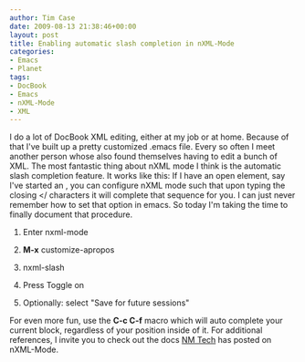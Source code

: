 ```yaml
---
author: Tim Case
date: 2009-08-13 21:38:46+00:00
layout: post
title: Enabling automatic slash completion in nXML-Mode
categories:
- Emacs
- Planet
tags:
- DocBook
- Emacs
- nXML-Mode
- XML
---
```


I do a lot of DocBook XML editing, either at my job or at home. Because of that I've built up a pretty customized .emacs file. Every so often I meet another person whose also found themselves having to edit a bunch of XML. The most fantastic thing about nXML mode I think is the automatic slash completion feature. It works like this: If I have an open element, say I've started an <xref>, you can configure nXML mode such that upon typing the closing </ characters it will complete that sequence for you. I can just never remember how to set that option in emacs. So today I'm taking the time to finally document that procedure.



	
  1. Enter nxml-mode

	
  2. **M-x** customize-apropos

	
  3. nxml-slash

	
  4. Press Toggle on

	
  5. Optionally: select "Save for future sessions"


For even more fun, use the **C-c C-f** macro which will auto complete your current block, regardless of your position inside of it. For additional references, I invite you to check out the docs [NM Tech](http://infohost.nmt.edu/tcc/help/pubs/nxml/markup-commands.html) has posted on nXML-Mode.
